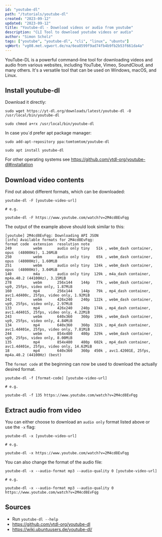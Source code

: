 ```yaml
---
id: "youtube-dl"
path: "/tutorials/youtube-dl"
created: "2023-09-12"
updated: "2023-09-12"
title: "Youtube-dl - Download videos or audio from youtube"
description: "CLI Tool to download youtube videos or audio"
author: "Simon Scholz"
tags: ["youtube", "youtube-dl", "cli", "linux", "ubuntu"]
vgWort: "vg08.met.vgwort.de/na/6ea8599f9ad74fb4b9fb2b53f661da4a"
---
```


YouTube-DL is a powerful command-line tool for downloading videos and audio from various websites, including YouTube, Vimeo, SoundCloud, and many others. It's a versatile tool that can be used on Windows, macOS, and Linux.

## Install youtube-dl

Download it directly:

```shell
sudo wget https://yt-dl.org/downloads/latest/youtube-dl -O /usr/local/bin/youtube-dl

sudo chmod a+rx /usr/local/bin/youtube-dl
```

In case you´d prefer apt package manager:

```shell
sudo add-apt-repository ppa:tomtomtom/youtube-dl

sudo apt install youtube-dl
```

For other operating systems see https://github.com/ytdl-org/youtube-dl#installation

## Download video contents


Find out about different formats, which can be downloaded:

```shell
youtube-dl -F [youtube-video-url]

# e.g.

youtube-dl -F https://www.youtube.com/watch?v=2M4cd8EvFqg
```

The output of the example above should look similar to this:

```shell
[youtube] 2M4cd8EvFqg: Downloading API JSON
[info] Available formats for 2M4cd8EvFqg:
format code  extension  resolution note
249          webm       audio only tiny   51k , webm_dash container, opus  (48000Hz), 1.26MiB
250          webm       audio only tiny   65k , webm_dash container, opus  (48000Hz), 1.60MiB
251          webm       audio only tiny  124k , webm_dash container, opus  (48000Hz), 3.04MiB
140          m4a        audio only tiny  129k , m4a_dash container, mp4a.40.2 (44100Hz), 3.15MiB
278          webm       256x144    144p   77k , webm_dash container, vp9, 25fps, video only, 1.87MiB
160          mp4        256x144    144p   79k , mp4_dash container, avc1.4d400c, 25fps, video only, 1.92MiB
242          webm       426x240    240p  122k , webm_dash container, vp9, 25fps, video only, 2.97MiB
133          mp4        426x240    240p  174k , mp4_dash container, avc1.4d4015, 25fps, video only, 4.22MiB
243          webm       640x360    360p  199k , webm_dash container, vp9, 25fps, video only, 4.84MiB
134          mp4        640x360    360p  322k , mp4_dash container, avc1.4d401e, 25fps, video only, 7.81MiB
244          webm       854x480    480p  329k , webm_dash container, vp9, 25fps, video only, 8.00MiB
135          mp4        854x480    480p  602k , mp4_dash container, avc1.4d401e, 25fps, video only, 14.62MiB
18           mp4        640x360    360p  450k , avc1.42001E, 25fps, mp4a.40.2 (44100Hz) (best)
```

The `format code` at the beginning can now be used to download the actually desired format.

```shell
youtube-dl -f [format-code] [youtube-video-url]

# e.g.

youtube-dl -f 135 https://www.youtube.com/watch?v=2M4cd8EvFqg
```

## Extract audio from video

You can either choose to download an `audio only` format listed above or use the `-x` flag:

```shell
youtube-dl -x [youtube-video-url]

# e.g.

youtube-dl -x https://www.youtube.com/watch?v=2M4cd8EvFqg
```

You can also change the format of the audio file:

```shell
youtube-dl -x --audio-format mp3 --audio-quality 0 [youtube-video-url]

# e.g.

youtube-dl -x --audio-format mp3 --audio-quality 0 https://www.youtube.com/watch?v=2M4cd8EvFqg
```

## Sources

- Run `youtube-dl --help`
- https://github.com/ytdl-org/youtube-dl
- https://wiki.ubuntuusers.de/youtube-dl/

